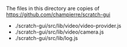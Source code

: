 The files in this directory are copies of https://github.com/champierre/scratch-gui

- ./scratch-gui/src/lib/video/video-provider.js
- ./scratch-gui/src/lib/video/camera.js
- ./scratch-gui/src/lib/log.js

